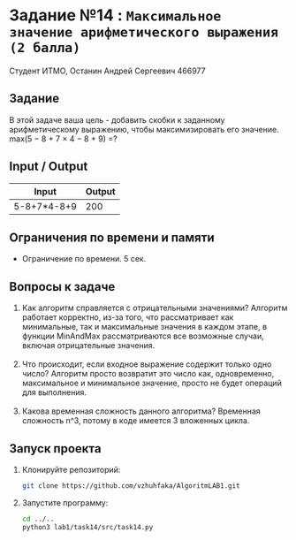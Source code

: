 # Задание №14 : `Максимальное значение арифметического выражения (2 балла)`

Студент ИТМО, Останин Андрей Сергеевич 466977

## Задание

В этой задаче ваша цель - добавить скобки к заданному арифметическому
выражению, чтобы максимизировать его значение. <br>
max(5 − 8 + 7 × 4 − 8 + 9) =?

## Input / Output

| Input       | Output |
|-------------|--------|
| 5-8+7*4-8+9 | 200    | 

## Ограничения по времени и памяти

- Ограничение по времени. 5 сек.

## Вопросы к задаче
1. Как алгоритм справляется с отрицательными значениями?
Алгоритм работает корректно, из-за того, что рассматривает как минимальные,
так и максимальные значения в каждом этапе, в функции MinAndMax рассматриваются
все возможные случаи, включая отрицательные значения.<br><br>
2. Что происходит, если входное выражение содержит только одно число?
Алгоритм просто возвратит это число как, одновременно, максимальное и
минимальное значение, просто не будет операций для выполнения.<br><br>
3. Какова временная сложность данного алгоритма?
Временная сложность n^3, потому в коде имеется 3 вложенных цикла.

## Запуск проекта

1. Клонируйте репозиторий:
   ```bash
   git clone https://github.com/vzhuhfaka/AlgoritmLAB1.git
   ```
2. Запустите программу:
   ```bash
   cd ../..
   python3 lab1/task14/src/task14.py
   ```
